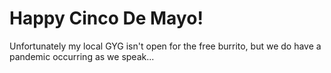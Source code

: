 # Happy Cinco De Mayo!
Unfortunately my local GYG isn't open for the free burrito, but we do have a pandemic occurring as we speak...
